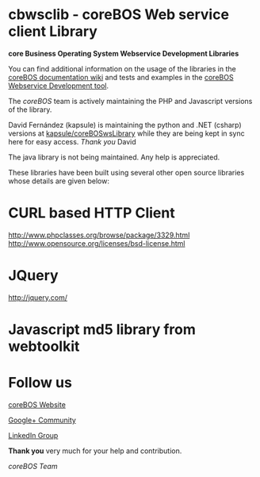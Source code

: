 cbwsclib - coreBOS Web service client Library
=======

**core Business Operating System Webservice Development Libraries**

You can find additional information on the usage of the libraries in the [coreBOS documentation wiki](http://corebos.org/documentation) and tests and examples in the [coreBOS Webservice Development tool](https://github.com/tsolucio/coreBOSwsDevelopment).

The *coreBOS* team is actively maintaining the PHP and Javascript versions of the library.

David Fernández (kapsule) is maintaining the python and .NET (csharp) versions at [kapsule/coreBOSwsLibrary](https://github.com/kapsule/coreBOSwsLibrary) while they are being kept in sync here for easy access. *Thank you* David

The java library is not being maintained. Any help is appreciated.

These libraries have been built using several other open source libraries whose details are given below:

CURL based HTTP Client
=====
http://www.phpclasses.org/browse/package/3329.html
http://www.opensource.org/licenses/bsd-license.html

JQuery
=====
http://jquery.com/

Javascript md5 library from webtoolkit
=====


**Follow us**
======

[coreBOS Website](http://corebos.org/)

[Google+ Community](https://plus.google.com/communities/109845486286232591652)

[LinkedIn Group](http://www.linkedin.com/groups/coreBOS-7479130?trk=my_groups-b-grp-v)


**Thank you** very much for your help and contribution.

*coreBOS Team*
